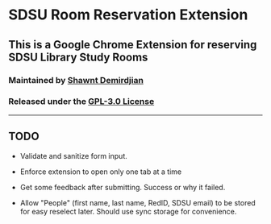 # SDSU Room Reservation Extension

## This is a Google Chrome Extension for reserving SDSU Library Study Rooms

### Maintained by [Shawnt Demirdjian](https://github.com/Shawnt-Demirdjian)

### Released under the [GPL-3.0 License](/LICENSE)

---

## TODO

- Validate and sanitize form input.

- Enforce extension to open only one tab at a time

- Get some feedback after submitting. Success or why it failed.

- Allow "People" (first name, last name, RedID, SDSU email) to be stored for easy reselect later. Should use sync storage for convenience.
